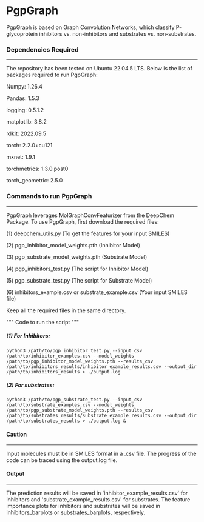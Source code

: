# PgpGraph

PgpGraph is based on Graph Convolution Networks, which classify P-glycoprotein inhibitors vs. non-inhibitors and substrates vs. non-substrates.

### Dependencies Required
-----------------
The repository has been tested on Ubuntu 22.04.5 LTS. Below is the list of packages required to run PgpGraph: 

Numpy: 1.26.4

Pandas: 1.5.3

logging: 0.5.1.2

matplotlib: 3.8.2

rdkit: 2022.09.5

torch: 2.2.0+cu121

mxnet: 1.9.1

torchmetrics: 1.3.0.post0

torch_geometric: 2.5.0

### Commands to run PgpGraph
----------------------
PgpGraph leverages MolGraphConvFeaturizer from the DeepChem Package. To use PgpGraph, first download the required files:

(1) deepchem_utils.py (To get the features for your input SMILES)

(2) pgp_inhibitor_model_weights.pth (Inhibitor Model)

(3) pgp_substrate_model_weights.pth (Substrate Model)

(4) pgp_inhibitors_test.py (The script for Inhibitor Model)

(5) pgp_substrate_test.py (The script for Substrate Model)

(6) inhibitors_example.csv or substrate_example.csv (Your input SMILES file)

Keep all the required files in the same directory.

""" Code to run the script """

##### (1) For Inhibitors:

``` python3 /path/to/pgp_inhibitor_test.py --input_csv /path/to/inhibitor_examples.csv --model_weights /path/to/pgp_inhibitor_model_weights.pth --results_csv /path/to/inhibitors_results/inhibitor_example_results.csv --output_dir /path/to/inhibitors_results > ./output.log ```

##### (2) For substrates:

``` python3 /path/to/pgp_substrate_test.py --input_csv /path/to/substrate_examples.csv --model_weights /path/to/pgp_substrate_model_weights.pth --results_csv /path/to/substrates_results/substrate_example_results.csv --output_dir /path/to/substrates_results > ./output.log & ```


#### Caution
--------
Input molecules must be in SMILES format in a .csv file. The progress of the code can be traced using the output.log file.


#### Output
-------
The prediction results will be saved in 'inhibitor_example_results.csv' for inhibitors and 'substrate_example_results.csv' for substrates. The feature importance plots for inhibitors and substrates will be saved in inhibitors_barplots or substrates_barplots, respectively. 
